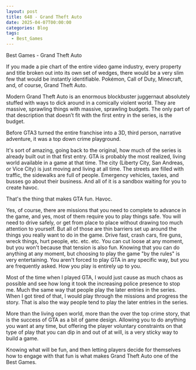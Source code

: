 ```yaml
---
layout: post
title: 648 - Grand Theft Auto
date: 2025-04-07T00:00:00
categories: Blog
tags:
  - Best_Games
---
```

Best Games - Grand Theft Auto

If you made a pie chart of the entire video game industry, every property and title broken out into its own set of wedges, there would be a very slim few that would be instantly identifiable. Pokémon, Call of Duty, Minecraft, and, of course, Grand Theft Auto.

Modern Grand Theft Auto is an enormous blockbuster juggernaut absolutely stuffed with ways to dick around in a comically violent world. They are massive, sprawling things with massive, sprawling budgets. The only part of that description that doesn’t fit with the first entry in the series, is the budget.

Before GTA3 turned the entire franchise into a 3D, third person, narrative adventure, it was a top down crime playground.

It's sort of amazing, going back to the original, how much of the series is already built out in that first entry. GTA is probably the most realized, living world available in a game at that time. The city (Liberty City, San Andreas, or Vice City) is just moving and living at all time. The streets are filled with traffic, the sidewalks are full of people. Emergency vehicles, taxies, and busses go about their business. And all of it is a sandbox waiting for you to create havoc.

That's the thing that makes GTA fun. Havoc. 

Yes, of course, there are missions that you need to complete to advance in the game, and yes, most of them require you to play things safe. You will need to drive safely, or get from place to place without drawing too much attention to yourself. But all of those are thin barriers set up around the things you really want to do in the game. Drive fast, crash cars, fire guns, wreck things, hurt people, etc. etc. etc. You can cut loose at any moment, but you won't because that tension is also fun. Knowing that you can do anything at any moment, but choosing to play the game "by the rules" is very entertaining. You aren't forced to play GTA in any specific way, but you are frequently asked. How you play is entirely up to you.

Most of the time when I played GTA, I would just cause as much chaos as possible and see how long it took the increasing police presence to stop me. Much the same way that people play the later entries in the series. When I got tired of that, I would play through the missions and progress the story. That is also the way people tend to play the later entries in the series.

More than the living open world, more than the over the top crime story, that is the success of GTA as a bit of game design. Allowing you to do anything you want at any time, but offering the player voluntary constraints on that type of play that you can dip in and out of at will, is a very sticky way to build a game.

Knowing what will be fun, and then letting players decide for themselves how to engage with that fun is what makes Grand Theft Auto one of the Best Games.